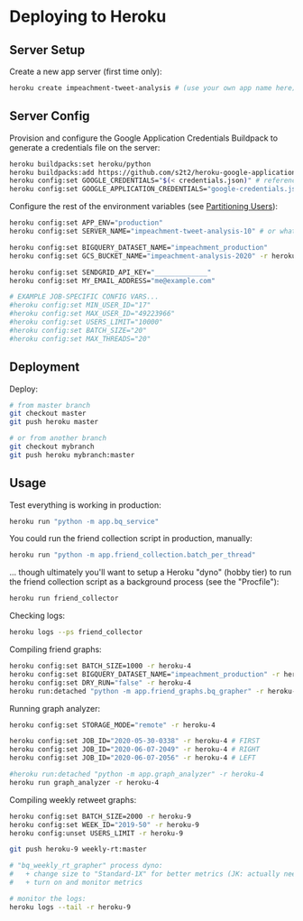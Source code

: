 # Deploying to Heroku

## Server Setup

Create a new app server (first time only):

```sh
heroku create impeachment-tweet-analysis # (use your own app name here)
```

## Server Config

Provision and configure the Google Application Credentials Buildpack to generate a credentials file on the server:

```sh
heroku buildpacks:set heroku/python
heroku buildpacks:add https://github.com/s2t2/heroku-google-application-credentials-buildpack
heroku config:set GOOGLE_CREDENTIALS="$(< credentials.json)" # references local creds
heroku config:set GOOGLE_APPLICATION_CREDENTIALS="google-credentials.json"
```

Configure the rest of the environment variables (see [Partitioning Users](/NOTES.md#partitioning-users)):

```sh
heroku config:set APP_ENV="production"
heroku config:set SERVER_NAME="impeachment-tweet-analysis-10" # or whatever yours is called

heroku config:set BIGQUERY_DATASET_NAME="impeachment_production"
heroku config:set GCS_BUCKET_NAME="impeachment-analysis-2020" -r heroku-4

heroku config:set SENDGRID_API_KEY="_____________"
heroku config:set MY_EMAIL_ADDRESS="me@example.com"

# EXAMPLE JOB-SPECIFIC CONFIG VARS...
#heroku config:set MIN_USER_ID="17"
#heroku config:set MAX_USER_ID="49223966"
#heroku config:set USERS_LIMIT="10000"
#heroku config:set BATCH_SIZE="20"
#heroku config:set MAX_THREADS="20"
```




## Deployment

Deploy:

```sh
# from master branch
git checkout master
git push heroku master

# or from another branch
git checkout mybranch
git push heroku mybranch:master
```

## Usage

Test everything is working in production:

```sh
heroku run "python -m app.bq_service"
```

You could run the friend collection script in production, manually:

```sh
heroku run "python -m app.friend_collection.batch_per_thread"
```

... though ultimately you'll want to setup a Heroku "dyno" (hobby tier) to run the friend collection script as a background process (see the "Procfile"):

```sh
heroku run friend_collector
```

Checking logs:

```sh
heroku logs --ps friend_collector
```

Compiling friend graphs:

```sh
heroku config:set BATCH_SIZE=1000 -r heroku-4
heroku config:set BIGQUERY_DATASET_NAME="impeachment_production" -r heroku-4
heroku config:set DRY_RUN="false" -r heroku-4
heroku run:detached "python -m app.friend_graphs.bq_grapher" -r heroku-4
```

Running graph analyzer:

```sh
heroku config:set STORAGE_MODE="remote" -r heroku-4

heroku config:set JOB_ID="2020-05-30-0338" -r heroku-4 # FIRST
heroku config:set JOB_ID="2020-06-07-2049" -r heroku-4 # RIGHT
heroku config:set JOB_ID="2020-06-07-2056" -r heroku-4 # LEFT

#heroku run:detached "python -m app.graph_analyzer" -r heroku-4
heroku run graph_analyzer -r heroku-4
```


Compiling weekly retweet graphs:

```sh
heroku config:set BATCH_SIZE=2000 -r heroku-9
heroku config:set WEEK_ID="2019-50" -r heroku-9
heroku config:unset USERS_LIMIT -r heroku-9

git push heroku-9 weekly-rt:master

# "bq_weekly_rt_grapher" process dyno:
#   + change size to "Standard-1X" for better metrics (JK: actually need "Performance-L" for enough memory, costs $500/mo ($16/day), so remember to shut off ASAP!)
#   + turn on and monitor metrics

# monitor the logs:
heroku logs --tail -r heroku-9
```
